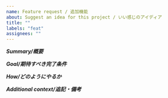 ```yaml
---
name: Feature request / 追加機能
about: Suggest an idea for this project / いい感じのアイディア
title: ""
labels: "feat"
assignees: ""
---
```


***Summary/概要***

***Goal/期待すべき完了条件***

***_How/どのようにやるか_***

***Additional context/追記・備考***
